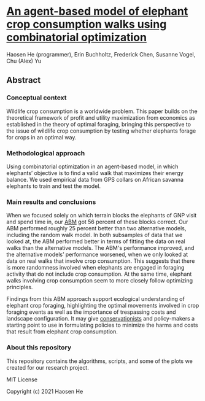 # [An agent-based model of elephant crop consumption walks using combinatorial optimization](https://www.sciencedirect.com/science/article/pii/S0304380021003902)

Haosen He (programmer), Erin Buchholtz, Frederick Chen, Susanne Vogel, Chu (Alex) Yu

<h2>
    Abstract
</h2>

<h3> Conceptual context 
</h3>

Wildlife crop consumption is a worldwide problem. This paper builds on the theoretical framework of profit and utility maximization from economics as established in the theory of optimal foraging, bringing this perspective to the issue of wildlife crop consumption by testing whether elephants forage for crops in an optimal way.

### Methodological approach

Using combinatorial optimization in an agent-based model, in which elephants’ objective is to find a valid walk that maximizes their energy balance. We used empirical data from GPS collars on African savanna elephants to train and test the model.

### Main results and conclusions

When we focused solely on which terrain blocks the elephants of GNP visit and spend time in, our [ABM](https://www.sciencedirect.com/topics/earth-and-planetary-sciences/apogee-boost-motors) got 56 percent of these blocks correct. Our ABM performed roughly 25 percent better than two alternative models, including the random walk model. In both subsamples of data that we looked at, the ABM performed better in terms of fitting the data on real walks than the alternative models. The ABM's performance improved, and the alternative models’ performance worsened, when we only looked at data on real walks that involve crop consumption. This suggests that there is more randomness involved when elephants are engaged in foraging activity that do not include crop consumption. At the same time, elephant walks involving crop consumption seem to more closely follow optimizing principles.

Findings from this ABM approach support ecological understanding of elephant crop foraging, highlighting the optimal movements involved in crop foraging events as well as the importance of trespassing costs and landscape configuration. It may give [conservationists](https://www.sciencedirect.com/topics/earth-and-planetary-sciences/conservationist) and policy-makers a starting point to use in formulating policies to minimize the harms and costs that result from elephant crop consumption.

<h3> 
    About this repository 
</h3>

This repository contains the algorithms, scripts, and some of the plots we created for our research project.



MIT License

Copyright (c) 2021 Haosen He
